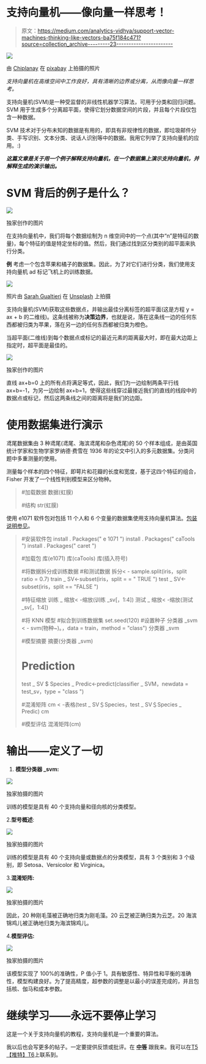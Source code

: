 # 支持向量机——像向量一样思考！

> 原文：<https://medium.com/analytics-vidhya/support-vector-machines-thinking-like-vectors-ba75f184c471?source=collection_archive---------23----------------------->

![](img/cbc402221515a511f433cf4e66c8db10.png)

由 [Chiplanay](https://pixabay.com/users/chiplanay-1971251/) 在 [pixabay](https://pixabay.com) 上拍摄的照片

*支持向量机在高维空间中工作良好，具有清晰的边界或分离，从而像向量一样思考。*

支持向量机(SVM)是一种受监督的非线性机器学习算法，可用于分类和回归问题。SVM 用于生成多个分离超平面，使得它划分数据空间的片段，并且每个片段仅包含一种数据。

SVM 技术对于分布未知的数据是有用的，即具有非规律性的数据，即垃圾邮件分类、手写识别、文本分类、说话人识别等中的数据。我用它列举了支持向量机的应用。:)

***这篇文章是关于用一个例子解释支持向量机，在一个数据集上演示支持向量机，并解释生成的演示输出。***

# SVM 背后的例子是什么？

![](img/e0f8a42e24640633091487eb2011763c.png)

独家创作的图片

在支持向量机中，我们将每个数据绘制为 n 维空间中的一个点(其中“n”是特征的数量)，每个特征的值是特定坐标的值。然后，我们通过找到区分类别的超平面来执行分类。

**例**
考虑一个包含苹果和橘子的数据集。因此，为了对它们进行分类，我们使用支持向量机 ad 标记飞机上的训练数据。

![](img/cfda6bd10c815b087e5b291f2284cedb.png)

照片由 [Sarah Gualtieri](https://unsplash.com/@sarahjgualtieri) 在 [Unsplash](https://unsplash.com) 上拍摄

支持向量机(SVM)获取这些数据点，并输出最佳分离标签的超平面(这是方程 y = ax + b 的二维线)。这条线被称为**决策边界**，也就是说，落在这条线一边的任何东西都被归类为苹果，落在另一边的任何东西都被归类为橙色。

当超平面(二维线)到每个数据点或标记的最近元素的距离最大时，即在最大边距上指定时，超平面是最佳的。

![](img/6da5f3d1e00cd0058f30208d1d2eef5e.png)

独家创作的图片

直线 ax+b=0 上的所有点将满足等式，因此，我们为一边绘制两条平行线 ax+b=-1，为另一边绘制 ax+b=1，使得这些线穿过最接近我们的直线的线段中的数据点或标记，然后这两条线之间的距离将是我们的边距。

# 使用数据集进行演示

鸢尾数据集由 3 种鸢尾(鸢尾、海滨鸢尾和杂色鸢尾)的 50 个样本组成，是由英国统计学家和生物学家罗纳德·费雪在 1936 年的论文中引入的多元数据集。分类问题中多重测量的使用。

测量每个样本的四个特征，即萼片和花瓣的长度和宽度，基于这四个特征的组合，Fisher 开发了一个线性判别模型来区分物种。

> #加载数据
> 数据(虹膜)
> 
> #结构
> str(虹膜)

使用 e1071 软件包对包括 11 个人和 6 个变量的数据集使用支持向量机算法。[包装说明参见](https://cran.r-project.org/web/packages/e1071/e1071.pdf)。

> #安装软件包
> install . Packages(" e 1071 ")
> install . Packages(" caTools ")
> install . Packages(" caret ")
> 
> #加载包
> 库(e1071)
> 库(caTools)
> 库(插入符号)
> 
> #将数据拆分成训练数据
> #和测试数据
> 拆分< - sample.split(iris，split ratio = 0.7)
> train _ SV<-subset(iris，split = = " TRUE ")
> test _ SV<-subset(iris，split == "FALSE ")
> 
> #特征缩放
> 训练 _ 缩放< -缩放(训练 _sv[，1:4])
> 测试 _ 缩放< -缩放(测试 _sv[，1:4])
> 
> #将 KNN 模型
> #拟合到训练数据集
> set.seed(120) #设置种子
> 分类器 _svm < - svm(物种~)。，data = train，method = "class")
> 分类器 _svm
> 
> #模型摘要
> 摘要(分类器 _svm)
> 
> # Prediction
> test _ SV $ Species _ Predic<-predict(classifier _ SVM，newdata = test_sv，type = "class ")
> 
> #混淆矩阵
> cm < -表格(test _ SV＄Species，test _ SV＄Species _ Predic)
> cm
> 
> #模型评估
> 混淆矩阵(cm)

# 输出——定义了一切

1.  **模型分类器 _svm:**

![](img/e44f9ea35d42bf63d5a302bc16de5179.png)

独家拍摄的图片

训练的模型是具有 40 个支持向量和径向核的分类模型。

2.**型号概述**:

![](img/93cf57ce1b4e04d97fe57440f3eb98e3.png)

独家拍摄的图片

训练的模型是具有 40 个支持向量或数据点的分类模型，具有 3 个类别和 3 个级别，即 Setosa、Versicolor 和 Virginica。

3.**混淆矩阵:**

![](img/d1014eb83d7d3f6dafccbba914bf1b41.png)

独家拍摄的图片

因此，20 种刚毛藻被正确地归类为刚毛藻。20 云芝被正确归类为云芝。20 海滨锦鸡儿被正确地归类为海滨锦鸡儿。

4.**模型评估:**

![](img/a5711996fdf5b15828dac635108906b8.png)

独家拍摄的图片

该模型实现了 100%的准确性，P 值小于 1。具有敏感性、特异性和平衡的准确性，模型构建良好。为了提高精度，超参数的调整是以最小的误差完成的，并且包括核、伽马和成本参数。

# 继续学习——永远不要停止学习

这是一个关于支持向量机的教程，支持向量机是一个重要的算法。

我以后也会写更多的帖子。一定要提供反馈或批评。在 [**中等**](/@dhruvaggarwal6) 跟我来。我可以在[T5【推特】T6](https://twitter.com/iam_dAggarwal)上联系到。